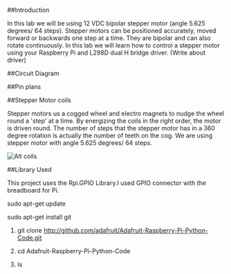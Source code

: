 ##Introduction

In this lab we will be using 12 VDC bipolar stepper motor (angle 5.625 degrees/ 64 steps). Stepper motors can be positioned accurately, moved forward or backwards one step at a time. They are bipolar and can also rotate continuously. In this lab we will learn how to control a stepper motor using your Raspberry Pi and L298D dual H bridge driver. (Write about driver)

##Circuit Diagram



##Pin plans






##Stepper Motor coils

Stepper motors us a cogged wheel and electro magnets to nudge the wheel round a 'step' at a time. By energizing the coils in the right order, the motor is driven round. The number of steps that the stepper motor has in a 360 degree rotation is actually the number of teeth on the cog. We are using stepper motor with angle 5.625 degrees/ 64 steps. 

![Alt coils](https://cdn-learn.adafruit.com/assets/assets/000/003/696/original/learn_raspberry_pi_steppers.png?1396800693)

##Library Used

This project uses the Rpi.GPIO Library.I used GPIO connector with the breadboard for Pi. 

 sudo apt-get update



 sudo apt-get install git



1. git clone http://github.com/adafruit/Adafruit-Raspberry-Pi-Python-Code.git

2. cd Adafruit-Raspberry-Pi-Python-Code

3. ls